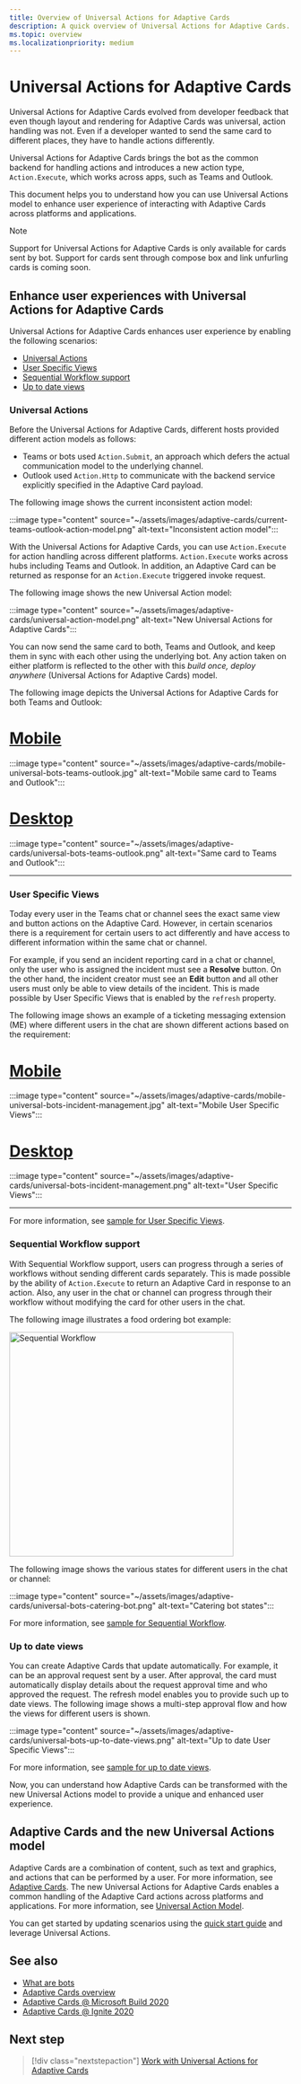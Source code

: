 ```yaml
---
title: Overview of Universal Actions for Adaptive Cards
description: A quick overview of Universal Actions for Adaptive Cards.
ms.topic: overview
ms.localizationpriority: medium
---
```


# Universal Actions for Adaptive Cards

Universal Actions for Adaptive Cards evolved from developer feedback that even though layout and rendering for Adaptive Cards was universal, action handling was not. Even if a developer wanted to send the same card to different places, they have to handle actions differently.

Universal Actions for Adaptive Cards brings the bot as the common backend for handling actions and introduces a new action type, `Action.Execute`, which works across apps, such as Teams and Outlook.

This document helps you to understand how you can use Universal Actions model to enhance user experience of interacting with Adaptive Cards across platforms and applications.

> [!NOTE]
> Support for Universal Actions for Adaptive Cards is only available for cards sent by bot. Support for cards sent through compose box and link unfurling cards is coming soon.

## Enhance user experiences with Universal Actions for Adaptive Cards

Universal Actions for Adaptive Cards enhances user experience by enabling the following scenarios:

* [Universal Actions](#universal-actions)
* [User Specific Views](#user-specific-views)
* [Sequential Workflow support](#sequential-workflow-support)
* [Up to date views](#up-to-date-views)

### Universal Actions

Before the Universal Actions for Adaptive Cards, different hosts provided different action models as follows:

* Teams or bots used `Action.Submit`, an approach which defers the actual communication model to the underlying channel.
* Outlook used `Action.Http` to communicate with the backend service explicitly specified in the Adaptive Card payload.

The following image shows the current inconsistent action model:

:::image type="content" source="~/assets/images/adaptive-cards/current-teams-outlook-action-model.png" alt-text="Inconsistent action model":::

With the Universal Actions for Adaptive Cards, you can use `Action.Execute` for action handling across different platforms. `Action.Execute` works across hubs including Teams and Outlook. In addition, an Adaptive Card can be returned as response for an `Action.Execute` triggered invoke request.

The following image shows the new Universal Action model:

:::image type="content" source="~/assets/images/adaptive-cards/universal-action-model.png" alt-text="New Universal Actions for Adaptive Cards":::

You can now send the same card to both, Teams and Outlook, and keep them in sync with each other using the underlying bot. Any action taken on either platform is reflected to the other with this *build once, deploy anywhere* (Universal Actions for Adaptive Cards) model.

The following image depicts the Universal Actions for Adaptive Cards for both Teams and Outlook:

# [Mobile](#tab/mobile)

:::image type="content" source="~/assets/images/adaptive-cards/mobile-universal-bots-teams-outlook.jpg" alt-text="Mobile same card to Teams and Outlook":::

# [Desktop](#tab/desktop)

:::image type="content" source="~/assets/images/adaptive-cards/universal-bots-teams-outlook.png" alt-text="Same card to Teams and Outlook":::

* * *

### User Specific Views

Today every user in the Teams chat or channel sees the exact same view and button actions on the Adaptive Card. However, in certain scenarios there is a requirement for certain users to act differently and have access to different information within the same chat or channel.

For example, if you send an incident reporting card in a chat or channel, only the user who is assigned the incident must see a **Resolve** button. On the other hand, the incident creator must see an **Edit** button and all other users must only be able to view details of the incident. This is made possible by User Specific Views that is enabled by the `refresh` property.

The following image shows an example of a ticketing messaging extension (ME) where different users in the chat are shown different actions based on the requirement:

# [Mobile](#tab/mobile)

:::image type="content" source="~/assets/images/adaptive-cards/mobile-universal-bots-incident-management.jpg" alt-text="Mobile User Specific Views":::

# [Desktop](#tab/desktop)

:::image type="content" source="~/assets/images/adaptive-cards/universal-bots-incident-management.png" alt-text="User Specific Views":::

* * *

For more information, see [sample for User Specific Views](User-Specific-Views.md).

### Sequential Workflow support

With Sequential Workflow support, users can progress through a series of workflows without sending different cards separately. This is made possible by the ability of `Action.Execute` to return an Adaptive Card in response to an action. Also, any user in the chat or channel can progress through their workflow without modifying the card for other users in the chat.

The following image illustrates a food ordering bot example: <br/>

<img src="~/assets/images/bots/sequentialWorkflow.gif" alt="Sequential Workflow" width="400"/>

The following image shows the various states for different users in the chat or channel:

:::image type="content" source="~/assets/images/adaptive-cards/universal-bots-catering-bot.png" alt-text="Catering bot states":::

For more information, see [sample for Sequential Workflow](Sequential-Workflows.md).

### Up to date views

You can create Adaptive Cards that update automatically. For example, it can be an approval request sent by a user. After approval, the card must automatically display details about the request approval time and who approved the request. The refresh model enables you to provide such up to date views. The following image shows a multi-step approval flow and how the views for different users is shown.

:::image type="content" source="~/assets/images/adaptive-cards/universal-bots-up-to-date-views.png" alt-text="Up to date User Specific Views":::

For more information, see [sample for up to date views](Up-To-Date-Views.md).

Now, you can understand how Adaptive Cards can be transformed with the new Universal Actions model to provide a unique and enhanced user experience.

## Adaptive Cards and the new Universal Actions model

Adaptive Cards are a combination of content, such as text and graphics, and actions that can be performed by a user. For more information, see [Adaptive Cards](http://adaptivecards.io/). The new Universal Actions for Adaptive Cards enables a common handling of the Adaptive Card actions across platforms and applications. For more information, see [Universal Action Model](/adaptive-cards/authoring-cards/universal-action-model).

You can get started by updating scenarios using the [quick start guide](Work-with-universal-actions-for-adaptive-cards.md) and leverage Universal Actions.

## See also

* [What are bots](~/bots/what-are-bots.md)
* [Adaptive Cards overview](~/task-modules-and-cards/what-are-cards.md)
* [Adaptive Cards @ Microsoft Build 2020](https://youtu.be/hEBhwB72Qn4?t=1393)
* [Adaptive Cards @ Ignite 2020](https://techcommunity.microsoft.com/t5/video-hub/elevate-user-experiences-with-teams-and-adaptive-cards/m-p/1689460)

## Next step

> [!div class="nextstepaction"]
> [Work with Universal Actions for Adaptive Cards](Work-with-universal-actions-for-adaptive-cards.md)
